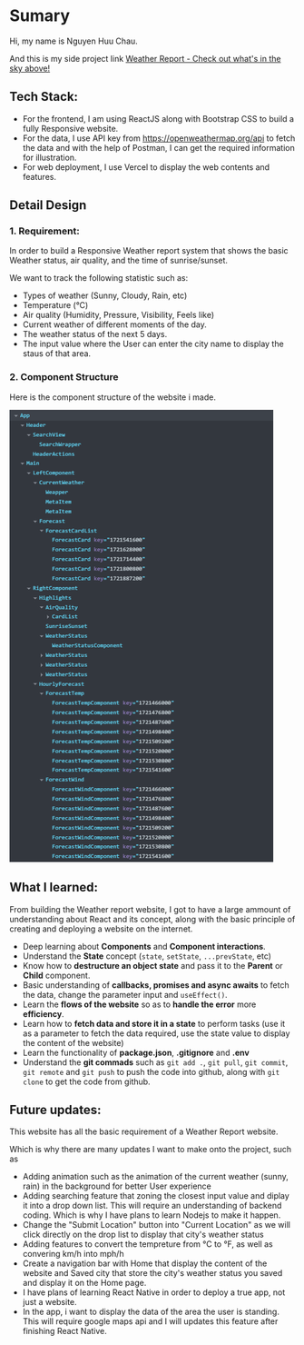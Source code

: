 # Sumary

Hi, my name is Nguyen Huu Chau.

And this is my side project link [Weather Report - Check out what's in the sky above!](https://weather-report-lemon-eta.vercel.app/)

## Tech Stack:

- For the frontend, I am using ReactJS along with Bootstrap CSS to build a fully Responsive website.
- For the data, I use API key from https://openweathermap.org/api to fetch the data and with the help of Postman, I can get the required information for illustration.
- For web deployment, I use Vercel to display the web contents and features.

## Detail Design

### 1. Requirement:
In order to build a Responsive Weather report system that shows the basic Weather status, air quality, and the time of sunrise/sunset.

We want to track the following statistic such as:
- Types of weather (Sunny, Cloudy, Rain, etc)
- Temperature (°C)
- Air quality (Humidity, Pressure, Visibility, Feels like)
- Current weather of different moments of the day.
- The weather status of the next 5 days.
- The input value where the User can enter the city name to display the staus of that area.

### 2. Component Structure
Here is the component structure of the website i made.

<img src="./ComponentStructure.png"></img>

## What I learned:

  From building the Weather report website, I got to have a large ammount of understanding about React and its concept, along with the basic principle of creating and deploying a website on the internet.

- Deep learning about **Components** and **Component interactions**.
- Understand the **State** concept (`state`, `setState`, `...prevState`, etc)
- Know how to **destructure an object state** and pass it to the **Parent** or **Child** component.
- Basic understanding of **callbacks, promises and async awaits** to fetch the data, change the parameter input and `useEffect()`.
- Learn the **flows of the website** so as to **handle the error** more **efficiency**.
- Learn how to **fetch data and store it in a state** to perform tasks (use it as a parameter to fetch the data required, use the state value to display the content of the website)
- Learn the functionality of **package.json**, **.gitignore** and **.env**
- Understand the **git commads** such as ```git add .```, ```git pull```, ```git commit```, ```git remote``` and ```git push``` to push the code into github, along with ```git clone``` to get the code from github.

## Future updates:

  This website has all the basic requirement of a Weather Report website.

  Which is why there are many updates I want to make onto the project, such as

- Adding animation such as the animation of the current weather (sunny, rain) in the background for better User experience
- Adding searching feature that zoning the closest input value and diplay it into a drop down list. This will require an understanding of backend coding. Which is why I have plans to learn Nodejs to make it happen.
- Change the "Submit Location" button into "Current Location" as we will click directly on the drop list to display that city's weather status
- Adding features to convert the tempreture from °C to °F, as well as convering km/h into mph/h
- Create a navigation bar with Home that display the content of the website and Saved city that store the city's weather status you saved and display it on the Home page.
- I have plans of learning React Native in order to deploy a true app, not just a website.
- In the app, i want to display the data of the area the user is standing. This will require google maps api and I will updates this feature after finishing React Native.
